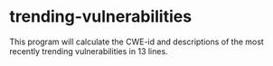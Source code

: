 trending-vulnerabilities
========================

This program will calculate the CWE-id and descriptions of the most recently trending vulnerabilities in 13 lines.
